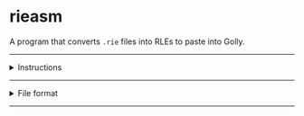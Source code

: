 # rieasm

A program that converts `.rie` files into RLEs to paste into Golly.

---

<details>
<summary>Instructions</summary>

1. make sure you have [Golly](https://sourceforge.net/projects/golly/files/) and [Rust](https://www.rust-lang.org/tools/install) installed.

2. Clone this repo.

3. Copy the contents of `golly/Flow6.rule` as text and paste it into Golly.

4. Open up `golly/Turing Machine.mc`. It should look something like this:
    <details>
    <summary>(Show Image)</summary>

    | ![image](https://user-images.githubusercontent.com/49224759/169102690-671830f1-47ef-4f2c-a58e-61fc94749c04.png) |
    |:--:|
    | The Flow6 Turing Machine. |
    
    </details>

    ---

5. Go back to your terminal and type `cargo run program --clip`. This will first compile the rieasm assembler, which will then run, compiling the `program.rie` file found in this repository into your clipboard. (This is outdated btw there's a lua script somewhere that will compile the rieasm into your clipboard and paste it in the proper location automatically)
    <details>
    <summary>(Show Image)</summary>

    | ![image](https://user-images.githubusercontent.com/49224759/169112146-7200754b-b4c9-4317-bfb1-db79eb675fb6.png) |
    |:--:|
    | Terminal should look something like this after running the command. |
    
    </details>
    
    ---


6. Go back to Golly, and follow these instructions to paste the RLE:
    <details>
    <summary>(Show Image)</summary>

    | ![image](https://user-images.githubusercontent.com/49224759/169105264-ee759a54-9f00-42d0-9187-622c06228fb4.png) |
    |:--:|
    | Hover and scroll to zoom. No need to hold any buttons. |
    
    </details>
    
    ---

    <details>
    <summary>(Show Image)</summary>

    | ![image](https://user-images.githubusercontent.com/49224759/169109031-2c85e079-807b-443d-beeb-13ed224b257a.png) |
    |:--:|
    | Align your crosshair with the tile marked with green. It should say `XY=0 0` on the top bar. |
    | Once the cursor is aligned, hit Ctrl+V and left click. |
    
    </details>
    
    ---

7. Set the step size. Press the `+` and `-` keys on your keyboard until it's the right speed.
    <details>
    <summary>(Show Image)</summary>

    | ![image](https://user-images.githubusercontent.com/49224759/169106753-1dfaa5f7-6b77-4293-a4a0-f0155a62a35b.png) |
    |:--:|
    | I recommend `8^0` if you want to track the exact paths of the signals. |
    | `8^1` if you want to see individual register operations. |
    | `8^2` if you want to see what the whole program does. |
    
    </details>
    
    ---

8. Run the simulation by clicking the Green Play button on the top left.
    <details>
    <summary>(Show Image)</summary>

    | ![image](https://user-images.githubusercontent.com/49224759/169111090-f57aa923-8391-41a2-b970-225990f00878.png) |
    |:--:|
    | ![image](https://user-images.githubusercontent.com/49224759/169110580-d5408b94-1b32-4017-97a1-443d71b454b9.png) |
    | The red button will pause the simulation, while the blue button will reset it. |
    
    </details>
    
    ---

</details>

---

<details>
<summary>File format</summary>
Lines of code are just tabs followed by tokens. It's pretty much like a `.csv` file but with tabs instead of commas.

If a line doesn't begin with a tab, it is a comment.

example comment:
```
cheese elephant
```

A tab width of 8 is recommended, but feel free to use tab width 4 if you like working with badly aligned instructions, or spaces if you want the program to refuse to compile :v

---

**Note: For display consistency, I will be using spaces in the code.**

The first real line of `.rie` code inside of the file is a header and must look like this:
```
        state   arg     goto    read    reg     reg     reg
```

with 0 or more `reg` columns. In this case, 3.
The number of `reg` columns will specify how many registers the **target** Turing Machine model has.

The provided Turing Machine file has exactly **4 bits of state and 3 registers,** so unless you know how to mod the machine, **keep it at 3 registers.**

As mentioned earlier for all `.rie` code, every token is preceded with tabs, as in `<tab>state<tab>arg<tab>goto<tab>read` and so on.

Every valid line after the header must now stick to the format specified by the header:

- `state` is required. It must be a nonnegative integer, and is what `goto` looks for when jumping to the next instruction.
- `arg` is also required. It is always paired with state, and is where `read` and `reg '?'` go to when finding the next instruction.
- `goto` jumps to the corresponding `state` after the current instruction finishes. defaults to the same value as `state`.
- `read` acts as if a register read a bit and returned `true` or `false`.
- `reg` instructions may either be omitted, or one of the following:
    - `>` Push register head one step to the right.
    - `<` Pull register head one step to the left.
    - `%` Flip the bit at the register head.
    - `%<` Executes `%` then `<`. This is the only "combination" of instructions.<sup>[1]</sup>
    - `?` Reads the bit at the register head. This will become the next `arg`.
- anything after the last `reg` is a comment.

There may only be at most one read. Having no reads will end the program.

Notes
-
<sup>[1] Actually, `%<` is the more basic instruction. It just so happens that the register "drivers" allow chaining `%<` together with `>`, making `%<>` which is just `%`.

</details>

---
